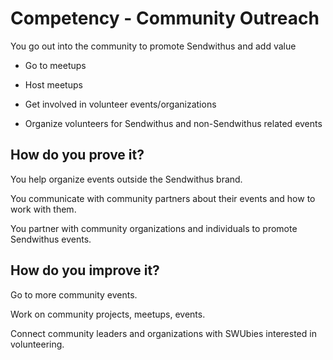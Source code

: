 # Competency - Community Outreach

You go out into the community to promote Sendwithus and add value

* Go to meetups

* Host meetups

* Get involved in volunteer events/organizations

* Organize volunteers for Sendwithus and non-Sendwithus related events

## How do you prove it?

You help organize events outside the Sendwithus brand.

You communicate with community partners about their events and how to work with them.

You partner with community organizations and individuals to promote Sendwithus events.

## How do you improve it?

Go to more community events.

Work on community projects, meetups, events.

Connect community leaders and organizations with SWUbies interested in volunteering.

